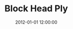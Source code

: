 ---
layout: work
title: Block Head Ply
date: 2012-01-01 12:00:00
category: sculpture
imageURL: /images/sculpture/block-head-ply.jpg
thumbnailURL: /images/sculpture/block-head-ply-thumbnail.jpg
medium: Assorted timber
dimensions: 300mm x 200mm x 230mm
sold: true
---